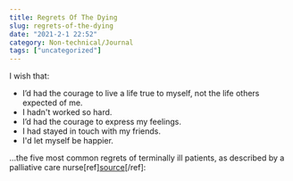 ```yaml
---
title: Regrets Of The Dying
slug: regrets-of-the-dying
date: "2021-2-1 22:52"
category: Non-technical/Journal
tags: ["uncategorized"]
---
```


I wish that:

- I’d had the courage to live a life true to myself, not the life others expected of me.
- I hadn't worked so hard.
- I’d had the courage to express my feelings.
- I had stayed in touch with my friends.
- I'd let myself be happier.

...the five most common regrets of terminally ill patients, as described by a
palliative care nurse[ref][source](https://bronnieware.com/blog/regrets-of-the-dying/)[/ref]:
